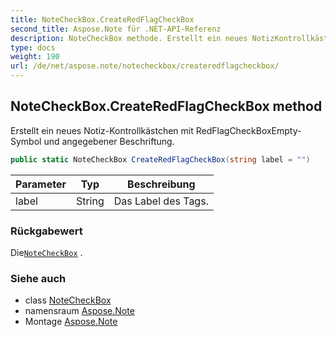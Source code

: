 ```yaml
---
title: NoteCheckBox.CreateRedFlagCheckBox
second_title: Aspose.Note für .NET-API-Referenz
description: NoteCheckBox methode. Erstellt ein neues NotizKontrollkästchen mit RedFlagCheckBoxEmptySymbol und angegebener Beschriftung.
type: docs
weight: 190
url: /de/net/aspose.note/notecheckbox/createredflagcheckbox/
---
```

## NoteCheckBox.CreateRedFlagCheckBox method

Erstellt ein neues Notiz-Kontrollkästchen mit RedFlagCheckBoxEmpty-Symbol und angegebener Beschriftung.

```csharp
public static NoteCheckBox CreateRedFlagCheckBox(string label = "")
```

| Parameter | Typ | Beschreibung |
| --- | --- | --- |
| label | String | Das Label des Tags. |

### Rückgabewert

Die[`NoteCheckBox`](../) .

### Siehe auch

* class [NoteCheckBox](../)
* namensraum [Aspose.Note](../../notecheckbox/)
* Montage [Aspose.Note](../../../)


